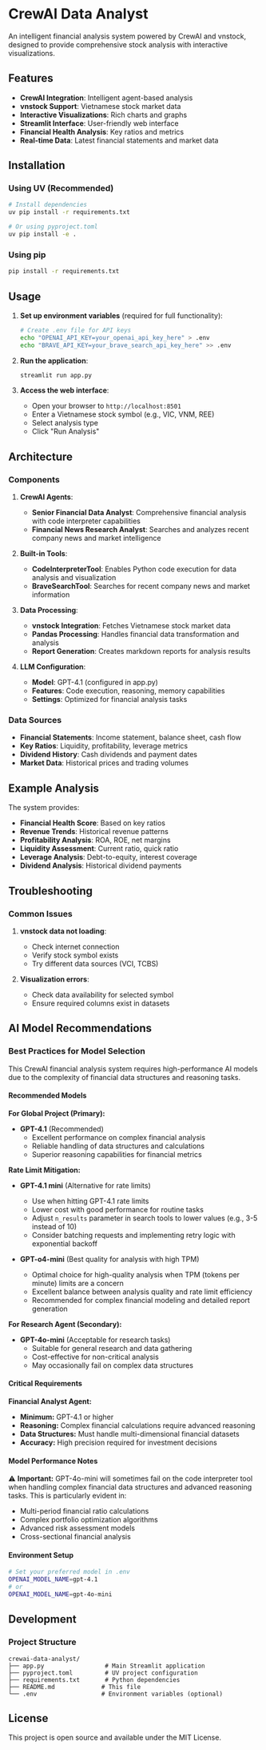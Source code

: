 # CrewAI Data Analyst

An intelligent financial analysis system powered by CrewAI and vnstock, designed to provide comprehensive stock analysis with interactive visualizations.

## Features

- **CrewAI Integration**: Intelligent agent-based analysis
- **vnstock Support**: Vietnamese stock market data
- **Interactive Visualizations**: Rich charts and graphs
- **Streamlit Interface**: User-friendly web interface
- **Financial Health Analysis**: Key ratios and metrics
- **Real-time Data**: Latest financial statements and market data

## Installation

### Using UV (Recommended)
```bash
# Install dependencies
uv pip install -r requirements.txt

# Or using pyproject.toml
uv pip install -e .
```

### Using pip
```bash
pip install -r requirements.txt
```

## Usage

1. **Set up environment variables** (required for full functionality):
   ```bash
   # Create .env file for API keys
   echo "OPENAI_API_KEY=your_openai_api_key_here" > .env
   echo "BRAVE_API_KEY=your_brave_search_api_key_here" >> .env
   ```

2. **Run the application**:
   ```bash
   streamlit run app.py
   ```

3. **Access the web interface**:
   - Open your browser to `http://localhost:8501`
   - Enter a Vietnamese stock symbol (e.g., VIC, VNM, REE)
   - Select analysis type
   - Click "Run Analysis"

## Architecture

### Components

1. **CrewAI Agents**:
   - **Senior Financial Data Analyst**: Comprehensive financial analysis with code interpreter capabilities
   - **Financial News Research Analyst**: Searches and analyzes recent company news and market intelligence

2. **Built-in Tools**:
   - **CodeInterpreterTool**: Enables Python code execution for data analysis and visualization
   - **BraveSearchTool**: Searches for recent company news and market information

3. **Data Processing**:
   - **vnstock Integration**: Fetches Vietnamese stock market data
   - **Pandas Processing**: Handles financial data transformation and analysis
   - **Report Generation**: Creates markdown reports for analysis results

4. **LLM Configuration**:
   - **Model**: GPT-4.1 (configured in app.py)
   - **Features**: Code execution, reasoning, memory capabilities
   - **Settings**: Optimized for financial analysis tasks

### Data Sources

- **Financial Statements**: Income statement, balance sheet, cash flow
- **Key Ratios**: Liquidity, profitability, leverage metrics
- **Dividend History**: Cash dividends and payment dates
- **Market Data**: Historical prices and trading volumes

## Example Analysis

The system provides:
- **Financial Health Score**: Based on key ratios
- **Revenue Trends**: Historical revenue patterns
- **Profitability Analysis**: ROA, ROE, net margins
- **Liquidity Assessment**: Current ratio, quick ratio
- **Leverage Analysis**: Debt-to-equity, interest coverage
- **Dividend Analysis**: Historical dividend payments

## Troubleshooting

### Common Issues

1. **vnstock data not loading**:
   - Check internet connection
   - Verify stock symbol exists
   - Try different data sources (VCI, TCBS)

2. **Visualization errors**:
   - Check data availability for selected symbol
   - Ensure required columns exist in datasets

## AI Model Recommendations

### Best Practices for Model Selection

This CrewAI financial analysis system requires high-performance AI models due to the complexity of financial data structures and reasoning tasks.

#### **Recommended Models**

**For Global Project (Primary):**
- **GPT-4.1** (Recommended)
  - Excellent performance on complex financial analysis
  - Reliable handling of data structures and calculations
  - Superior reasoning capabilities for financial metrics

**Rate Limit Mitigation:**
- **GPT-4.1 mini** (Alternative for rate limits)
  - Use when hitting GPT-4.1 rate limits
  - Lower cost with good performance for routine tasks
  - Adjust `n_results` parameter in search tools to lower values (e.g., 3-5 instead of 10)
  - Consider batching requests and implementing retry logic with exponential backoff

- **GPT-o4-mini** (Best quality for analysis with high TPM)
  - Optimal choice for high-quality analysis when TPM (tokens per minute) limits are a concern
  - Excellent balance between analysis quality and rate limit efficiency
  - Recommended for complex financial modeling and detailed report generation

**For Research Agent (Secondary):**
- **GPT-4o-mini** (Acceptable for research tasks)
  - Suitable for general research and data gathering
  - Cost-effective for non-critical analysis
  - May occasionally fail on complex data structures

#### **Critical Requirements**

**Financial Analyst Agent:**
- **Minimum:** GPT-4.1 or higher
- **Reasoning:** Complex financial calculations require advanced reasoning
- **Data Structures:** Must handle multi-dimensional financial datasets
- **Accuracy:** High precision required for investment decisions

#### **Model Performance Notes**

⚠️ **Important:** GPT-4o-mini will sometimes fail on the code interpreter tool when handling complex financial data structures and advanced reasoning tasks. This is particularly evident in:
- Multi-period financial ratio calculations
- Complex portfolio optimization algorithms
- Advanced risk assessment models
- Cross-sectional financial analysis

#### **Environment Setup**

```bash
# Set your preferred model in .env
OPENAI_MODEL_NAME=gpt-4.1
# or
OPENAI_MODEL_NAME=gpt-4o-mini
```

## Development

### Project Structure
```
crewai-data-analyst/
├── app.py                 # Main Streamlit application
├── pyproject.toml         # UV project configuration
├── requirements.txt       # Python dependencies
├── README.md             # This file
└── .env                  # Environment variables (optional)
```

## License

This project is open source and available under the MIT License.

